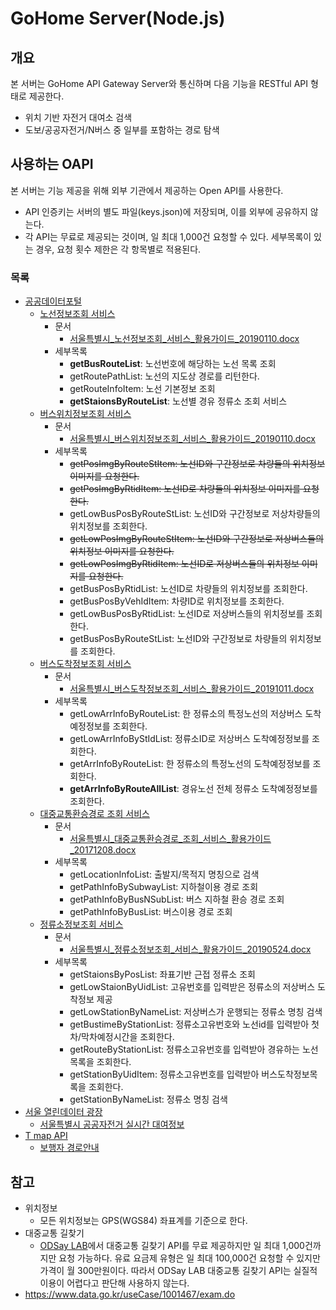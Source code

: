 # GoHome Server(Node.js)
## 개요
본 서버는 GoHome API Gateway Server와 통신하며 다음 기능을 RESTful API 형태로 제공한다.
- 위치 기반 자전거 대여소 검색
- 도보/공공자전거/N버스 중 일부를 포함하는 경로 탐색

## 사용하는 OAPI
본 서버는 기능 제공을 위해 외부 기관에서 제공하는 Open API를 사용한다.
- API 인증키는 서버의 별도 파일(keys.json)에 저장되며, 이를 외부에 공유하지 않는다.
- 각 API는 무료로 제공되는 것이며, 일 최대 1,000건 요청할 수 있다. 세부목록이 있는 경우, 요청 횟수 제한은 각 항목별로 적용된다.

### 목록
- [공공데이터포털](https://www.data.go.kr/)
	- [노선정보조회 서비스](https://www.data.go.kr/dataset/15000193/openapi.do?mypageFlag=Y)
		- 문서
			- [서울특별시_노선정보조회_서비스_활용가이드_20190110.docx](./서울특별시_노선정보조회_서비스_활용가이드_20190110.docx)
		- 세부목록
			- **getBusRouteList**: 노선번호에 해당하는 노선 목록 조회
			- getRoutePathList: 노선의 지도상 경로를 리턴한다.
			- getRouteInfoItem: 노선 기본정보 조회
			- **getStaionsByRouteList**: 노선별 경유 정류소 조회 서비스
	- [버스위치정보조회 서비스](https://www.data.go.kr/dataset/15000332/openapi.do?mypageFlag=Y)
		- 문서
			- [서울특별시_버스위치정보조회_서비스_활용가이드_20190110.docx](./서울특별시_버스위치정보조회_서비스_활용가이드_20190110.docx)
		- 세부목록
			- ~~getPosImgByRouteStItem: 노선ID와 구간정보로 차량들의 위치정보 이미지를 요청한다.~~
			- ~~getPosImgByRtidItem: 노선ID로 차량들의 위치정보 이미지를 요청한다.~~
			- getLowBusPosByRouteStList: 노선ID와 구간정보로 저상차량들의 위치정보를 조회한다.
			- ~~getLowPosImgByRouteStItem: 노선ID와 구간정보로 저상버스들의 위치정보 이미지를 요청한다.~~
			- ~~getLowPosImgByRtidItem: 노선ID로 저상버스들의 위치정보 이미지를 요청한다.~~
			- getBusPosByRtidList: 노선ID로 차량들의 위치정보를 조회한다.
			- getBusPosByVehIdItem: 차량ID로 위치정보를 조회한다.
			- getLowBusPosByRtidList: 노선ID로 저상버스들의 위치정보를 조회한다.
			- getBusPosByRouteStList: 노선ID와 구간정보로 차량들의 위치정보를 조회한다.
	- [버스도착정보조회 서비스](https://www.data.go.kr/dataset/15000314/openapi.do?mypageFlag=Y)
		- 문서
			- [서울특별시_버스도착정보조회_서비스_활용가이드_20191011.docx](./서울특별시_버스도착정보조회_서비스_활용가이드_20191011.docx)
		- 세부목록
			- getLowArrInfoByRouteList: 한 정류소의 특정노선의 저상버스 도착예정정보를 조회한다.
			- getLowArrInfoByStIdList: 정류소ID로 저상버스 도착예정정보를 조회한다.
			- getArrInfoByRouteList: 한 정류소의 특정노선의 도착예정정보를 조회한다.
			- **getArrInfoByRouteAllList**: 경유노선 전체 정류소 도착예정정보를 조회한다.
	- [대중교통환승경로 조회 서비스](https://www.data.go.kr/dataset/15000414/openapi.do?mypageFlag=Y)
		- 문서
			- [서울특별시_대중교통환승경로_조회_서비스_활용가이드_20171208.docx](./서울특별시_대중교통환승경로_조회_서비스_활용가이드_20171208.docx)
		- 세부목록
			- getLocationInfoList: 출발지/목적지 명칭으로 검색
			- getPathInfoBySubwayList: 지하철이용 경로 조회
			- getPathInfoByBusNSubList: 버스 지하철 환승 경로 조회
			- getPathInfoByBusList: 버스이용 경로 조회
	- [정류소정보조회 서비스](https://www.data.go.kr/dataset/15000303/openapi.do?mypageFlag=Y)
		- 문서
			- [서울특별시_정류소정보조회_서비스_활용가이드_20190524.docx](./서울특별시_정류소정보조회_서비스_활용가이드_20190524.docx)
		- 세부목록
			- getStaionsByPosList: 좌표기반 근접 정류소 조회
			- getLowStaionByUidList: 고유번호를 입력받은 정류소의 저상버스 도착정보 제공
			- getLowStationByNameList: 저상버스가 운행되는 정류소 명칭 검색
			- getBustimeByStationList: 정류소고유번호와 노선id를 입력받아 첫차/막차예정시간을 조회한다.
			- getRouteByStationList: 정류소고유번호를 입력받아 경유하는 노선목록을 조회한다.
			- getStationByUidItem: 정류소고유번호를 입력받아 버스도착정보목록을 조회한다.
			- getStationByNameList: 정류소 명칭 검색
- [서울 열린데이터 광장](https://data.seoul.go.kr/)
	- [서울특별시 공공자전거 실시간 대여정보](https://data.seoul.go.kr/dataList/OA-15493/A/1/datasetView.do)
- [T map API](http://tmapapi.sktelecom.com/index.html)
	- [보행자 경로안내](http://tmapapi.sktelecom.com/main.html#webservice/docs/tmapRoutePedestrianDoc)

## 참고
- 위치정보
	- 모든 위치정보는 GPS(WGS84) 좌표계를 기준으로 한다.
- 대중교통 길찾기
	- [ODSay LAB](https://lab.odsay.com/)에서 대중교통 길찾기 API를 무료 제공하지만 일 최대 1,000건까지만 요청 가능하다. 유료 요금제 유형은 일 최대 100,000건 요청할 수 있지만 가격이 월 300만원이다. 따라서 ODSay LAB 대중교통 길찾기 API는 실질적 이용이 어렵다고 판단해 사용하지 않는다.
- https://www.data.go.kr/useCase/1001467/exam.do